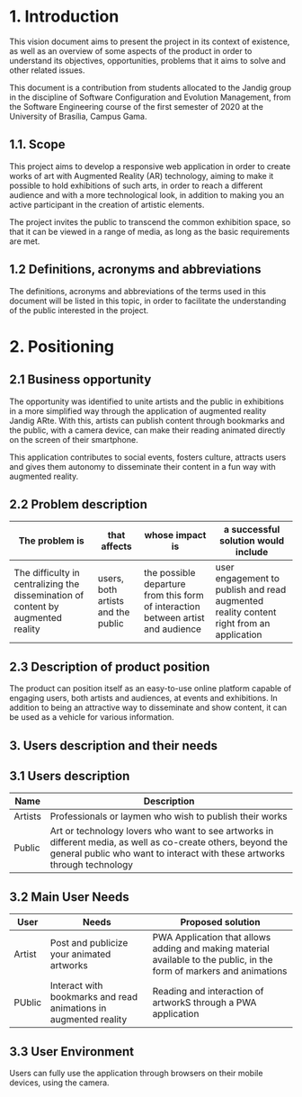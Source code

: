 # 1. Introduction

This vision document aims to present the project in its context of existence, as well as an overview of some aspects of the product in order to understand its objectives, opportunities, problems that it aims to solve and other related issues.

This document is a contribution from students allocated to the Jandig group in the discipline of Software Configuration and Evolution Management, from the Software Engineering course of the first semester of 2020 at the University of Brasília, Campus Gama.

## 1.1. Scope

This project aims to develop a responsive web application in order to create works of art with Augmented Reality (AR) technology, aiming to make it possible to hold exhibitions of such arts, in order to reach a different audience and with a more technological look, in addition to making you an active participant in the creation of artistic elements.

The project invites the public to transcend the common exhibition space, so that it can be viewed in a range of media, as long as the basic requirements are met.

## 1.2 Definitions, acronyms and abbreviations
The definitions, acronyms and abbreviations of the terms used in this document will be listed in this topic, in order to facilitate the understanding of the public interested in the project.

# 2. Positioning
## 2.1 Business opportunity

The opportunity was identified to unite artists and the public in exhibitions in a more simplified way through the application of augmented reality Jandig ARte. With this, artists can publish content through bookmarks and the public, with a camera device, can make their reading animated directly on the screen of their smartphone.

This application contributes to social events, fosters culture, attracts users and gives them autonomy to disseminate their content in a fun way with augmented reality.

## 2.2 Problem description

| The problem is | that affects | whose impact is | a successful solution would include |
| -------- | -------- | -------- | -------- |
| The difficulty in centralizing the dissemination of content by augmented reality | users, both artists and the public | the possible departure from this form of interaction between artist and audience | user engagement to publish and read augmented reality content right from an application |

## 2.3 Description of product position

The product can position itself as an easy-to-use online platform capable of engaging users, both artists and audiences, at events and exhibitions. In addition to being an attractive way to disseminate and show content, it can be used as a vehicle for various information. 

## 3. Users description and their needs

## 3.1 Users description

| Name | Description |
| -------- | -------- |
| Artists | Professionals or laymen who wish to publish their works |
| Public | Art or technology lovers who want to see artworks in different media, as well as co-create others, beyond the general public who want to interact with these artworks through technology |

## 3.2 Main User Needs

| User | Needs | Proposed solution |
| -------- | -------- | -------- |
| Artist | Post and publicize your animated artworks | PWA Application that allows adding and making material available to the public, in the form of markers and animations |
| PUblic | Interact with bookmarks and read animations in augmented reality | Reading and interaction of artworkS through a PWA application |

## 3.3 User Environment
Users can fully use the application through browsers on their mobile devices, using the camera.